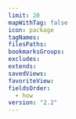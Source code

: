 ```yaml
---
limit: 20
mapWithTag: false
icon: package
tagNames: 
filesPaths: 
bookmarksGroups: 
excludes: 
extends: 
savedViews: 
favoriteView: 
fieldsOrder:
  - how
version: "2.2"
---
```

